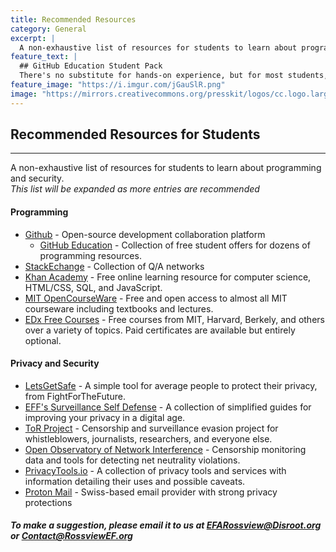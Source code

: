 ```yaml
---
title: Recommended Resources
category: General
excerpt: |
  A non-exhaustive list of resources for students to learn about programming, data security, and other related topics. 
feature_text: |
  ## GitHub Education Student Pack
  There's no substitute for hands-on experience, but for most students, real world tools can be cost prohibitive. The GitHub Student Developer Pack was created to give students free access to the best developer tools in one place so they can learn by doing.
feature_image: "https://i.imgur.com/jGauSlR.png"
image: "https://mirrors.creativecommons.org/presskit/logos/cc.logo.large.png"
---
```


## Recommended Resources for Students
---

A non-exhaustive list of resources for students to learn about programming and security.  
*This list will be expanded as more entries are recommended*  
  
#### Programming
* [Github](https://GitHub.com) - Open-source development collaboration platform
    * [GitHub Education](https://education.github.com/pack) - Collection of free student offers for dozens of programming resources.
* [StackEchange](https://stackexchange.com/) - Collection of Q/A networks
* [Khan Academy](https://khanacademy.org) - Free online learning resource for computer science, HTML/CSS, SQL, and JavaScript.
* [MIT OpenCourseWare](https://ocw.mit.edu/index.htm) - Free and open access to almost all MIT courseware including textbooks and lectures.
* [EDx Free Courses](https://www.edx.org/) - Free courses from MIT, Harvard, Berkely, and others over a variety of topics. Paid certificates are available but entirely optional.
  
#### Privacy and Security
* [LetsGetSafe](https://www.letsgetsafe.org) - A simple tool for average people to protect their privacy, from FightForTheFuture.
* [EFF's Surveillance Self Defense](https://ssd.eff.org) - A collection of simplified guides for improving your privacy in a digital age.
* [ToR Project](https://torproject.org) - Censorship and surveillance evasion project for whistleblowers, journalists, researchers, and everyone else.
* [Open Observatory of Network Interference](https://ooni.torproject.org/) - Censorship monitoring data and tools for detecting net neutrality violations.
* [PrivacyTools.io](https://privacytools.io) - A collection of privacy tools and services with information detailing their uses and possible caveats.
* [Proton Mail](https://protonmail.com) - Swiss-based email provider with strong privacy protections

##### To make a suggestion, please email it to us at EFARossview@Disroot.org or Contact@RossviewEF.org
